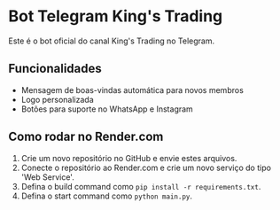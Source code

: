 
# Bot Telegram King's Trading

Este é o bot oficial do canal King's Trading no Telegram.

## Funcionalidades
- Mensagem de boas-vindas automática para novos membros
- Logo personalizada
- Botões para suporte no WhatsApp e Instagram

## Como rodar no Render.com
1. Crie um novo repositório no GitHub e envie estes arquivos.
2. Conecte o repositório ao Render.com e crie um novo serviço do tipo 'Web Service'.
3. Defina o build command como `pip install -r requirements.txt`.
4. Defina o start command como `python main.py`.

